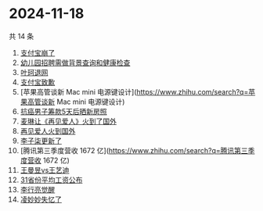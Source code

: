 # 2024-11-18

共 14 条

<!-- BEGIN -->
<!-- 最后更新时间 Mon Nov 18 2024 11:33:35 GMT+0800 (China Standard Time) -->

1. [支付宝崩了](https://www.zhihu.com/search?q=支付宝崩了)
1. [幼儿园招聘需做背景查询和健康检查](https://www.zhihu.com/search?q=幼儿园招聘需做背景查询和健康检查)
1. [叶珂退网](https://www.zhihu.com/search?q=叶珂退网)
1. [支付宝致歉](https://www.zhihu.com/search?q=支付宝致歉)
1. [苹果高管谈新 Mac mini
   电源键设计](https://www.zhihu.com/search?q=苹果高管谈新 Mac mini 电源键设计)
1. [抗癌男子筹款5天后晒新房照](https://www.zhihu.com/search?q=抗癌男子筹款5天后晒新房照)
1. [麦琳让《再见爱人》火到了国外](https://www.zhihu.com/search?q=麦琳让《再见爱人》火到了国外)
1. [再见爱人火到国外](https://www.zhihu.com/search?q=再见爱人火到国外)
1. [李子柒更新了](https://www.zhihu.com/search?q=李子柒更新了)
1. [腾讯第三季度营收 1672 亿](https://www.zhihu.com/search?q=腾讯第三季度营收
   1672 亿)
1. [王曼昱vs王艺迪](https://www.zhihu.com/search?q=王曼昱vs王艺迪)
1. [31省份平均工资公布](https://www.zhihu.com/search?q=31省份平均工资公布)
1. [李行亮觉醒](https://www.zhihu.com/search?q=李行亮觉醒)
1. [凌妙妙失忆了](https://www.zhihu.com/search?q=凌妙妙失忆了)

<!-- END -->
